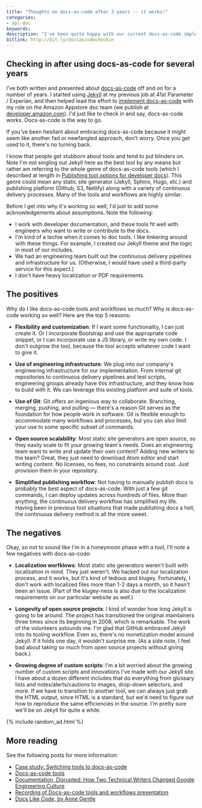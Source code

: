 ```yaml
---
title: "Thoughts on docs-as-code after 3 years -- it works!"
categories:
- api-doc
keywords:
description: "I've been quite happy with our current docs-as-code implementation. It's worthwhile to periodically reflect why the docs-as-code approach tends to work so well."
bitlink: http://bit.ly/docsascodecheckin
---
```


## Checking in after using docs-as-code for several years

I've both written and presented about [docs-as-code](https://idratherbewriting.com/2017/06/02/when-docs-are-not-like-code/#first-what-we-mean-by-docs-like-code) off and on for a number of years. I started using [Jekyll](https://idratherbewriting.com/about-jekyll/) at my previous job at 41st Parameter / Experian, and then helped lead the effort to [implement docs-as-code](https://idratherbewriting.com/learnapidoc/pubapis_switching_to_docs_as_code.html) with my role on the Amazon Appstore doc team (we publish at [developer.amazon.com](https://developer.amazon.com/documentation/)). I'd just like to check in and say, docs-as-code works. Docs-as-code is the way to go.

If you've been hesitant about embracing docs-as-code because it might seem like another fad or newfangled approach, don't worry. Once you get used to it, there's no turning back.

I know that people get stubborn about tools and tend to put blinders on. Note I'm not singling out Jekyll here as the best tool by any means but rather am referring to the whole genre of docs-as-code tools (which I described at length in [Publishing tool options for developer docs](/learnapidoc/pubapis_docs_as_code.html)). This genre could mean any static site generator (Jekyll, Sphinx, Hugo, etc.) and publishing platform (Github, S3, Netlify) along with a variety of continuous delivery processes. Many of the tools and workflows are highly similar.

Before I get into why it's working so well, I'd just to add some acknowledgements about assumptions. Note the following:

* I work with developer documentation, and these tools fit well with engineers who want to write or contribute to the docs.
* I'm kind of a techie when it comes to doc tools. I like tinkering around with these things. For example, I created our Jekyll theme and the logic in most of our includes.
* We had an engineering team built out the continuous delivery pipelines and infrastructure for us. (Otherwise, I would have used a third-party service for this aspect.)
* I don't have heavy localization or PDF requirements.

## The positives

Why do I like docs-as-code tools and workflows so much? Why is docs-as-code working so well? Here are the top 5 reasons:

* **Flexibility and customization**: If I want some functionality, I can just create it. Or I incorporate Bootstrap and use the appropriate code snippet, or I can incorporate use a JS library, or write my own code. I don't outgrow the tool, because the tool accepts whatever code I want to give it.

* **Use of engineering infrastructure**: We plug into our company's engineering infrastructure for our implementation. From internal git repositories to continuous delivery pipelines and test scripts, engineering groups already have this infrastructure, and they know how to build with it. We can leverage this existing platform and suite of tools.

* **Use of Git**: Git offers an ingenious way to collaborate. Branching, merging, pushing, and pulling &mdash; there's a reason Git serves as the foundation for how people work in software. Git is flexible enough to accommodate many workflows and processes, but you can also limit your use to some specific subset of commands.

* **Open source scalability**: Most static site generators are open source, so they easily scale to fit your growing team's needs. Does an engineering team want to write and update their own content? Adding new writers to the team? Great, they just need to download Atom editor and start writing content. No licenses, no fees, no constraints around cost. Just provision them in your repository.

* **Simplified publishing workflow**: Not having to manually publish docs is probably the best aspect of docs-as-code. With just a few git commands, I can deploy updates across hundreds of files. More than anything, the continuous delivery workflow has simplified my life. Having been in previous tool situations that made publishing docs a hell, the continuous delivery method is all the more sweet.

## The negatives

Okay, so not to sound like I'm in a honeymoon phase with a tool, I'll note a few negatives with docs-as-code:

* **Localization worfklows**: Most static site generators weren't built with localization in mind. They just weren't. We hacked out our localization process, and it works, but it's kind of tedious and klugey. Fortunately, I don't work with localized files more than 1-2 days a month, so it hasn't been an issue. (Part of the klugey-ness is also due to the localization requirements on our particular website as well.)

* **Longevity of open source projects**: I kind of wonder how long Jekyll is going to be around. The project has transitioned the original maintainers three times since its beginning in 2008, which is remarkable. The work of the volunteers astounds me. I'm glad that GitHub embraced Jekyll into its tooling workflow. Even so, there's no monetization model around Jekyll. If it folds one day, it wouldn't surprise me. (As a side note, I feel bad about taking so much from open source projects without giving back.)

* **Growing degree of custom scripts**: I'm a bit worried about the growing number of custom scripts and innovations I've made with our Jekyll site. I have about a dozen different includes that do everything from glossary lists and notes/alerts/cautions to images, drop-down selectors, and more. If we have to transition to another tool, we can always just grab the HTML output, since HTML is a standard, but we'd need to figure out how to reproduce the same efficiencies in the source. I'm pretty sure we'll be on Jekyll for quite a while.

{% include random_ad.html %}

## More reading

See the following posts for more information:

* [Case study: Switching tools to docs-as-code](https://idratherbewriting.com/learnapidoc/pubapis_switching_to_docs_as_code.html)
* [Docs-as-code tools](https://idratherbewriting.com/learnapidoc/pubapis_docs_as_code.html)
* [Documentation, Disrupted: How Two Technical Writers Changed Google Engineering Culture](https://www.youtube.com/embed/EnB8GtPuauw)
* [Recording of Docs-as-code tools and workflows presentation](https://idratherbewriting.com/2018/03/09/docs-as-code-tools-and-workflows-denver-presentation/#slides)
* [Docs Like Code, by Anne Gentle](https://www.docslikecode.com/book/)
